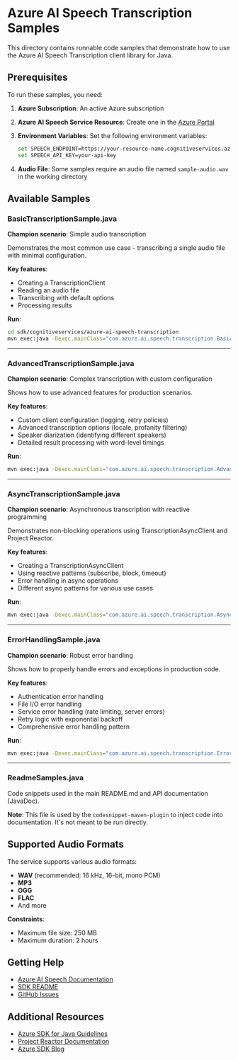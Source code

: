 # Azure AI Speech Transcription Samples

This directory contains runnable code samples that demonstrate how to use the Azure AI Speech Transcription client library for Java.

## Prerequisites

To run these samples, you need:

1. **Azure Subscription**: An active Azure subscription
2. **Azure AI Speech Service Resource**: Create one in the [Azure Portal](https://portal.azure.com)
3. **Environment Variables**: Set the following environment variables:

   ```bash
   set SPEECH_ENDPOINT=https://your-resource-name.cognitiveservices.azure.com/
   set SPEECH_API_KEY=your-api-key
   ```

4. **Audio File**: Some samples require an audio file named `sample-audio.wav` in the working directory

## Available Samples

### BasicTranscriptionSample.java

**Champion scenario**: Simple audio transcription

Demonstrates the most common use case - transcribing a single audio file with minimal configuration.

**Key features**:

- Creating a TranscriptionClient
- Reading an audio file
- Transcribing with default options
- Processing results

**Run**:

```bash
cd sdk/cognitiveservices/azure-ai-speech-transcription
mvn exec:java -Dexec.mainClass="com.azure.ai.speech.transcription.BasicTranscriptionSample"
```

---

### AdvancedTranscriptionSample.java

**Champion scenario**: Complex transcription with custom configuration

Shows how to use advanced features for production scenarios.

**Key features**:

- Custom client configuration (logging, retry policies)
- Advanced transcription options (locale, profanity filtering)
- Speaker diarization (identifying different speakers)
- Detailed result processing with word-level timings

**Run**:

```bash
mvn exec:java -Dexec.mainClass="com.azure.ai.speech.transcription.AdvancedTranscriptionSample"
```

---

### AsyncTranscriptionSample.java

**Champion scenario**: Asynchronous transcription with reactive programming

Demonstrates non-blocking operations using TranscriptionAsyncClient and Project Reactor.

**Key features**:

- Creating a TranscriptionAsyncClient
- Using reactive patterns (subscribe, block, timeout)
- Error handling in async operations
- Different async patterns for various use cases

**Run**:

```bash
mvn exec:java -Dexec.mainClass="com.azure.ai.speech.transcription.AsyncTranscriptionSample"
```

---

### ErrorHandlingSample.java

**Champion scenario**: Robust error handling

Shows how to properly handle errors and exceptions in production code.

**Key features**:

- Authentication error handling
- File I/O error handling
- Service error handling (rate limiting, server errors)
- Retry logic with exponential backoff
- Comprehensive error handling pattern

**Run**:

```bash
mvn exec:java -Dexec.mainClass="com.azure.ai.speech.transcription.ErrorHandlingSample"
```

---

### ReadmeSamples.java

Code snippets used in the main README.md and API documentation (JavaDoc).

**Note**: This file is used by the `codesnippet-maven-plugin` to inject code into documentation. It's not meant to be run directly.

## Supported Audio Formats

The service supports various audio formats:

- **WAV** (recommended: 16 kHz, 16-bit, mono PCM)
- **MP3**
- **OGG**
- **FLAC**
- And more

**Constraints**:

- Maximum file size: 250 MB
- Maximum duration: 2 hours

## Getting Help

- [Azure AI Speech Documentation](https://learn.microsoft.com/azure/ai-services/speech-service/)
- [SDK README](https://github.com/Azure/azure-sdk-for-java/tree/main/sdk/cognitiveservices/azure-ai-speech-transcription)
- [GitHub Issues](https://github.com/Azure/azure-sdk-for-java/issues)

## Additional Resources

- [Azure SDK for Java Guidelines](https://azure.github.io/azure-sdk/java_introduction.html)
- [Project Reactor Documentation](https://projectreactor.io/docs)
- [Azure SDK Blog](https://devblogs.microsoft.com/azure-sdk/)
